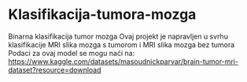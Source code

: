 # Klasifikacija-tumora-mozga
Binarna klasifikacija tumor mozga
Ovaj projekt je napravljen u svrhu klasifikacije MRI slika mozga s tumorom i MRI slika mozga bez tumora
Podaci za ovaj model se mogu naći na: https://www.kaggle.com/datasets/masoudnickparvar/brain-tumor-mri-dataset?resource=download
